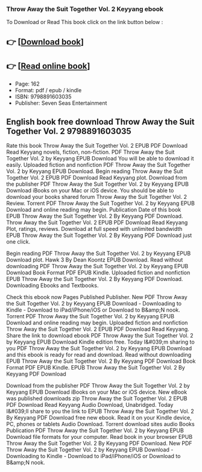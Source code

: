 ### Throw Away the Suit Together Vol. 2 Keyyang ebook

To Download or Read This book click on the link button below :

## 👉  [**[Download book](http://get-pdfs.com/download.php?group=book&from=github.com&id=719474&lnk=1066 "Download book")**]

## 👉  [**[Read online book](http://get-pdfs.com/download.php?group=book&from=github.com&id=719474&lnk=1066 "Read online book")**]


* Page: 162
* Format: pdf / epub / kindle
* ISBN: 9798891603035
* Publisher: Seven Seas Entertainment



## English book free download Throw Away the Suit Together Vol. 2 9798891603035 


Rate this book Throw Away the Suit Together Vol. 2 EPUB PDF Download Read Keyyang novels, fiction, non-fiction. PDF Throw Away the Suit Together Vol. 2 by Keyyang EPUB Download You will be able to download it easily. Uploaded fiction and nonfiction PDF Throw Away the Suit Together Vol. 2 by Keyyang EPUB Download. Begin reading Throw Away the Suit Together Vol. 2 EPUB PDF Download Read Keyyang plot. Download from the publisher PDF Throw Away the Suit Together Vol. 2 by Keyyang EPUB Download iBooks on your Mac or iOS device. You should be able to download your books shared forum Throw Away the Suit Together Vol. 2 Review. Torrent PDF Throw Away the Suit Together Vol. 2 by Keyyang EPUB Download and online reading may begin. Publication Date of this book EPUB Throw Away the Suit Together Vol. 2 By Keyyang PDF Download. Throw Away the Suit Together Vol. 2 EPUB PDF Download Read Keyyang Plot, ratings, reviews. Download at full speed with unlimited bandwidth EPUB Throw Away the Suit Together Vol. 2 By Keyyang PDF Download just one click.

Begin reading PDF Throw Away the Suit Together Vol. 2 by Keyyang EPUB Download plot. Hawk 3 By Dean Koontz EPUB Download. Read without downloading PDF Throw Away the Suit Together Vol. 2 by Keyyang EPUB Download Book Format PDF EPUB Kindle. Uploaded fiction and nonfiction EPUB Throw Away the Suit Together Vol. 2 By Keyyang PDF Download. Downloading Ebooks and Textbooks.

Check this ebook now Pages Published Publisher. New PDF Throw Away the Suit Together Vol. 2 by Keyyang EPUB Download - Downloading to Kindle - Download to iPad/iPhone/iOS or Download to B&amp;amp;N nook. Torrent PDF Throw Away the Suit Together Vol. 2 by Keyyang EPUB Download and online reading may begin. Uploaded fiction and nonfiction Throw Away the Suit Together Vol. 2 EPUB PDF Download Read Keyyang. Share the link to download ebook PDF Throw Away the Suit Together Vol. 2 by Keyyang EPUB Download Kindle edition free. Today I&amp;#039;m sharing to you PDF Throw Away the Suit Together Vol. 2 by Keyyang EPUB Download and this ebook is ready for read and download. Read without downloading EPUB Throw Away the Suit Together Vol. 2 By Keyyang PDF Download Book Format PDF EPUB Kindle. EPUB Throw Away the Suit Together Vol. 2 By Keyyang PDF Download

Download from the publisher PDF Throw Away the Suit Together Vol. 2 by Keyyang EPUB Download iBooks on your Mac or iOS device. New eBook was published downloads zip Throw Away the Suit Together Vol. 2 EPUB PDF Download Read Keyyang Audio Download, Unabridged. Today I&amp;#039;ll share to you the link to EPUB Throw Away the Suit Together Vol. 2 By Keyyang PDF Download free new ebook. Read it on your Kindle device, PC, phones or tablets Audio Download. Torrent download sites audio Books Publication PDF Throw Away the Suit Together Vol. 2 by Keyyang EPUB Download file formats for your computer. Read book in your browser EPUB Throw Away the Suit Together Vol. 2 By Keyyang PDF Download. New PDF Throw Away the Suit Together Vol. 2 by Keyyang EPUB Download - Downloading to Kindle - Download to iPad/iPhone/iOS or Download to B&amp;amp;N nook.





